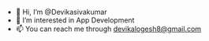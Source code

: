 - 👋 Hi, I’m @Devikasivakumar
- 👀 I’m interested in App Development
- 📫 You can reach me through devikalogesh8@gmail.com

<!---
Devikasivakumar/Devikasivakumar is a ✨ special ✨ repository because its `README.md` (this file) appears on your GitHub profile.
You can click the Preview link to take a look at your changes.
--->
